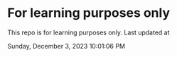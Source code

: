 # For learning purposes only
This repo is for learning purposes only.
Last updated at

Sunday, December 3, 2023 10:01:06 PM

